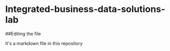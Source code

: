 # Integrated-business-data-solutions-lab

##Editing the file

It's a markdown file in this repository
